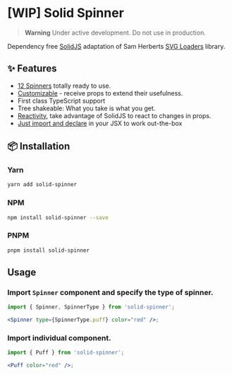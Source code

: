 # [WIP] Solid Spinner

> **Warning**
> Under active development. Do not use in production.

Dependency free [SolidJS](https://solidjs.com) adaptation of Sam Herberts [SVG Loaders](https://github.com/SamHerbert/SVG-Loaders) library.

## ✨ Features

- [12 Spinners](#-included-icons-pack) totally ready to use.
- [Customizable](#%EF%B8%8F-configuration) - receive props to extend their usefulness.
- First class TypeScript support
- Tree shakeable: What you take is what you get.
- [Reactivity](https://www.youtube.com/watch?v=J70HXl1KhWE), take advantage of SolidJS to react to changes in props.
- [Just import and declare](#usage) in your JSX to work out-the-box

## 📦 Installation

### Yarn

```bash
yarn add solid-spinner
```

### NPM

```bash
npm install solid-spinner --save
```

### PNPM

```bash
pnpm install solid-spinner
```

## Usage

### Import `Spinner` component and specify the type of spinner.

```jsx
import { Spinner, SpinnerType } from 'solid-spinner';

<Spinner type={SpinnerType.puff} color="red" />;
```

### Import individual component.

```jsx
import { Puff } from 'solid-spinner';

<Puff color="red" />;
```
